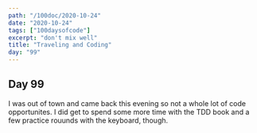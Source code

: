 ```yaml
---
path: "/100doc/2020-10-24"
date: "2020-10-24"
tags: ["100daysofcode"]
excerpt: "don't mix well"
title: "Traveling and Coding"
day: "99"
---
```


## Day 99

I was out of town and came back this evening so not a whole lot of code opportunites. I did get to spend some more time with the TDD book and a few practice rouunds with the keyboard, though.
